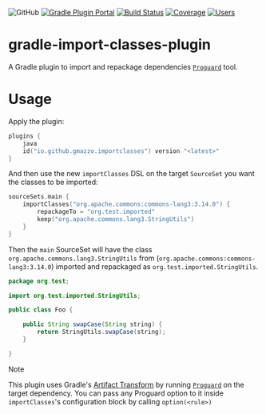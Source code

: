 ![GitHub](https://img.shields.io/github/license/gmazzo/gradle-import-classes-plugin)
[![Gradle Plugin Portal](https://img.shields.io/gradle-plugin-portal/v/io.github.gmazzo.importclasses)](https://plugins.gradle.org/plugin/io.github.gmazzo.importclasses)
[![Build Status](https://github.com/gmazzo/gradle-import-classes-plugin/actions/workflows/build.yaml/badge.svg)](https://github.com/gmazzo/gradle-import-classes-plugin/actions/workflows/build.yaml)
[![Coverage](https://codecov.io/gh/gmazzo/gradle-import-classes-plugin/branch/main/graph/badge.svg?token=D5cDiPWvcS)](https://codecov.io/gh/gmazzo/gradle-import-classes-plugin)
[![Users](https://img.shields.io/badge/users_by-Sourcegraph-purple)](https://sourcegraph.com/search?q=content:io.github.gmazzo.importclasses+-repo:github.com/gmazzo/gradle-import-classes-plugin)

# gradle-import-classes-plugin
A Gradle plugin to import and repackage dependencies [`Proguard`](https://www.guardsquare.com/manual/home) tool.

# Usage
Apply the plugin:
```kotlin
plugins {
    java
    id("io.github.gmazzo.importclasses") version "<latest>" 
}

```
And then use the new `importClasses` DSL on the target `SourceSet` you want the classes to be imported:
```kotlin
sourceSets.main {
    importClasses("org.apache.commons:commons-lang3:3.14.0") {
        repackageTo = "org.test.imported"
        keep("org.apache.commons.lang3.StringUtils")
    }
}
```

Then the `main` SourceSet will have the class `org.apache.commons.lang3.StringUtils` from (`org.apache.commons:commons-lang3:3.14.0`) 
imported and repackaged as `org.test.imported.StringUtils`.
```java
package org.test;

import org.test.imported.StringUtils;

public class Foo {

    public String swapCase(String string) {
        return StringUtils.swapCase(string);
    }

}
```

> [!NOTE]
> This plugin uses Gradle's [Artifact Transform](https://docs.gradle.org/current/userguide/artifact_transforms.html) 
> by running [`Proguard`](https://www.guardsquare.com/manual/home) on the target dependency.
> You can pass any Proguard option to it inside `importClasses`'s configuration block by calling `option(<rule>)`

